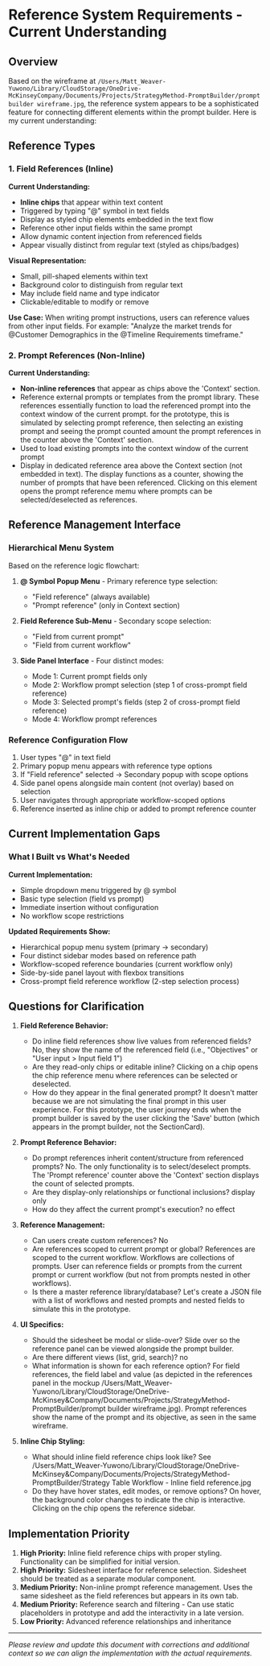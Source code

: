 # Reference System Requirements - Current Understanding

## Overview

Based on the wireframe at `/Users/Matt_Weaver-Yuwono/Library/CloudStorage/OneDrive-McKinseyCompany/Documents/Projects/StrategyMethod-PromptBuilder/prompt builder wireframe.jpg`, the reference system appears to be a sophisticated feature for connecting different elements within the prompt builder. Here is my current understanding:

## Reference Types

### 1. Field References (Inline)
**Current Understanding:**
- **Inline chips** that appear within text content
- Triggered by typing "@" symbol in text fields
- Display as styled chip elements embedded in the text flow
- Reference other input fields within the same prompt
- Allow dynamic content injection from referenced fields
- Appear visually distinct from regular text (styled as chips/badges)

**Visual Representation:**
- Small, pill-shaped elements within text
- Background color to distinguish from regular text
- May include field name and type indicator
- Clickable/editable to modify or remove

**Use Case:**
When writing prompt instructions, users can reference values from other input fields. For example: "Analyze the market trends for @Customer Demographics in the @Timeline Requirements timeframe."

### 2. Prompt References (Non-Inline)
**Current Understanding:**
- **Non-inline references** that appear as chips above the 'Context' section.
- Reference external prompts or templates from the prompt library. These references essentially function to load the referenced prompt into the context window of the current prompt. for the prototype, this is simulated by selecting prompt reference, then selecting an existing prompt and seeing the prompt counted amount the prompt references in the counter above the 'Context' section.
- Used to load existing prompts into the context window of the current prompt
- Display in dedicated reference area above the Context section (not embedded in text). The display functions as a counter, showing the number of prompts that have been referenced. Clicking on this element opens the prompt reference memu where prompts can be selected/deselected as references. 

## Reference Management Interface

### Hierarchical Menu System
Based on the reference logic flowchart:

1. **@ Symbol Popup Menu** - Primary reference type selection:
   - "Field reference" (always available)
   - "Prompt reference" (only in Context section)

2. **Field Reference Sub-Menu** - Secondary scope selection:
   - "Field from current prompt"
   - "Field from current workflow"

3. **Side Panel Interface** - Four distinct modes:
   - Mode 1: Current prompt fields only
   - Mode 2: Workflow prompt selection (step 1 of cross-prompt field reference)
   - Mode 3: Selected prompt's fields (step 2 of cross-prompt field reference)
   - Mode 4: Workflow prompt references

### Reference Configuration Flow
1. User types "@" in text field
2. Primary popup menu appears with reference type options
3. If "Field reference" selected → Secondary popup with scope options
4. Side panel opens alongside main content (not overlay) based on selection
5. User navigates through appropriate workflow-scoped options
6. Reference inserted as inline chip or added to prompt reference counter

## Current Implementation Gaps

### What I Built vs What's Needed
**Current Implementation:**
- Simple dropdown menu triggered by @ symbol
- Basic type selection (field vs prompt)
- Immediate insertion without configuration
- No workflow scope restrictions

**Updated Requirements Show:**
- Hierarchical popup menu system (primary → secondary)
- Four distinct sidebar modes based on reference path
- Workflow-scoped reference boundaries (current workflow only)
- Side-by-side panel layout with flexbox transitions
- Cross-prompt field reference workflow (2-step selection process)

## Questions for Clarification

1. **Field Reference Behavior:**
   - Do inline field references show live values from referenced fields? No, they show the name of the referenced field (i.e., "Objectives" or "User input > Input field 1")
   - Are they read-only chips or editable inline? Clicking on a chip opens the chip reference menu where references can be selected or deselected.
   - How do they appear in the final generated prompt? It doesn't matter because we are not simulating the final prompt in this user experience. For this prototype, the user journey ends when the prompt builder is saved by the user clicking the 'Save' button (which appears in the prompt builder, not the SectionCard).

2. **Prompt Reference Behavior:**
   - Do prompt references inherit content/structure from referenced prompts? No. The only functionality is to select/deselect prompts. The 'Prompt reference' counter above the 'Context' section displays the count of selected prompts.
   - Are they display-only relationships or functional inclusions? display only
   - How do they affect the current prompt's execution? no effect

3. **Reference Management:**
   - Can users create custom references? No
   - Are references scoped to current prompt or global? References are scoped to the current workflow. Workflows are collections of prompts. User can reference fields or prompts from the current prompt or current workflow (but not from prompts nested in other workflows). 
   - Is there a master reference library/database? Let's create a JSON file with a list of workflows and nested prompts and nested fields to simulate this in the prototype. 

4. **UI Specifics:**
   - Should the sidesheet be modal or slide-over? Slide over so the reference panel can be viewed alongside the prompt builder. 
   - Are there different views (list, grid, search)? no
   - What information is shown for each reference option? For field references, the field label and value (as depicted in the references panel in the mockup /Users/Matt_Weaver-Yuwono/Library/CloudStorage/OneDrive-McKinsey&Company/Documents/Projects/StrategyMethod-PromptBuilder/prompt builder wireframe.jpg). Prompt references show the name of the prompt and its objective, as seen in the same wireframe.

5. **Inline Chip Styling:**
   - What should inline field reference chips look like? See /Users/Matt_Weaver-Yuwono/Library/CloudStorage/OneDrive-McKinsey&Company/Documents/Projects/StrategyMethod-PromptBuilder/Strategy Table Workflow - Inline field reference.jpg
   - Do they have hover states, edit modes, or remove options? On hover, the background color changes to indicate the chip is interactive. Clicking on the chip opens the reference sidebar. 

## Implementation Priority

1. **High Priority:** Inline field reference chips with proper styling. Functionality can be simplified for initial version.
2. **High Priority:** Sidesheet interface for reference selection. Sidesheet should be treated as a separate modular component. 
3. **Medium Priority:** Non-inline prompt reference management. Uses the same sidesheet as the field references but appears in its own tab. 
4. **Medium Priority:** Reference search and filtering - Can use static placeholders in prototype and add the interactivity in a late version. 
5. **Low Priority:** Advanced reference relationships and inheritance

---

*Please review and update this document with corrections and additional context so we can align the implementation with the actual requirements.*

